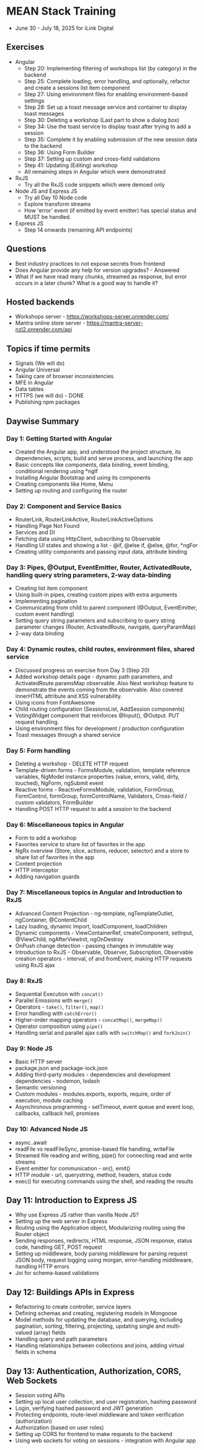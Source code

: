 # MEAN Stack Training
- June 30 - July 18, 2025 for iLink Digital

## Exercises
- Angular
    - Step 20: Implementing filtering of workshops list (by category) in the backend
    - Step 25: Complete loading, error handling, and optionally, refactor and create a sessions list item component
    - Step 27: Using environment files for enabling environment-based settings
    - Step 28: Set up a toast message service and container to display toast messages
    - Step 30: Deleting a workshop (Last part to show a dialog box)
    - Step 34: Use the toast service to display toast after trying to add a session
    - Step 35: Complete it by enabling submission of the new session data to the backend
    - Step 36: Using Form Builder
    - Step 37: Setting up custom and cross-field validations
    - Step 41: Updating (Editing) workshop
    - All remaining steps in Angular which were demonstrated
- RxJS
    - Try all the RxJS code snippets which were demoed only
- Node JS and Express JS
    - Try all Day 10 Node code
    - Explore transform streams
    - How 'error' event (if emitted by event emitter) has special status and MUST be handled.
- Express JS
    - Step 14 onwards (remaining API endpoints)

## Questions
- Best industry practices to not expose secrets from frontend
- Does Angular provide any help for version upgrades? - Answered
- What if we have read many chunks, streamed as response, but error occurs in a later chunk? What is a good way to handle it?

## Hosted backends
- Workshops server - https://workshops-server.onrender.com/
- Mantra online store server - https://mantra-server-nzl2.onrender.com/api

## Topics if time permits
- Signals (We will do)
- Angular Universal
- Taking care of browser inconsistencies
- MFE in Angular
- Data tables
- HTTPS (we will do) - DONE
- Publishing npm packages

## Daywise Summary

### Day 1: Getting Started with Angular
- Created the Angular app, and understood the project structure, its dependencies, scripts, build and serve process, and launching the app
- Basic concepts like components, data binding, event binding, conditional rendering using *ngIf
- Installing Angular Bootstrap and using its components
- Creating components like Home, Menu
- Setting up routing and configuring the router

### Day 2: Component and Service Basics
- RouterLink, RouterLinkActive, RouterLinkActiveOptions
- Handling Page Not Found
- Services and DI
- Fetching data using HttpClient, subscribing to Observable
- Handling UI states and showing a list - @if, @else if, @else, @for, *ngFor
- Creating utility components and passing input data, attribute binding

### Day 3: Pipes, @Output, EventEmitter, Router, ActivatedRoute, handling query string parameters, 2-way data-binding
- Creating list item component
- Using built-in pipes, creating custom pipes with extra arguments
- Implementing pagination
- Communicating from child to parent component (@Output, EventEmitter, custom event handling)
- Setting query string parameters and subscribing to query string parameter changes (Router, ActivatedRoute, navigate, queryParamMap)
- 2-way data binding

### Day 4: Dynamic routes, child routes, environment files, shared service
- Discussed progress on exercise from Day 3 (Step 20)
- Added workshop details page - dynamic path parameters, and ActivatedRoute.paramsMap observable. Also Next workshop feature to demonstrate the events coming from the observable. Also covered innerHTML attribute and XSS vulnerability.
- Using icons from FontAwesome
- Child routing configuration (SessionsList, AddSession components)
- VotingWidget component that reinforces @Input(), @Output. PUT request handling.
- Using environment files for development / production configuration
- Toast messages through a shared service

### Day 5: Form handling
- Deleting a workshop - DELETE HTTP request
- Template-driven forms - FormsModule, validation, template reference variables, NgModel instance properties (value, errors, valid, dirty, touched), NgForm, ngSubmit event
- Reactive forms - ReactiveFormsModule, validation, FormGroup, FormControl, formGroup, formControlName, Validators, Cross-field / custom validators, FormBuilder
- Handling POST HTTP request to add a session to the backend

### Day 6: Miscellaneous topics in Angular
- Form to add a workshop
- Favorites service to share list of favorites in the app
- NgRx overview (Store, slice, actions, reducer, selector) and a store to share list of favorites in the app
- Content projection
- HTTP interceptor
- Adding navigation guards

### Day 7: Miscellaneous topics in Angular and Introduction to RxJS
- Advanced Content Projection - ng-template, ngTemplateOutlet, ngContainer, @ContentChild
- Lazy loading, dynamic import, loadComponent, loadChildren
- Dynamic components - ViewContainerRef, createComponent, setInput, @ViewChild, ngAfterViewInit, ngOnDestroy
- OnPush change detection - passing changes in immutable way
- Introduction to RxJS - Observable, Observer, Subscription, Observable creation operators - interval, of and fromEvent, making HTTP requests using RxJS ajax

### Day 8: RxJS
- Sequential Execution with `concat()`
- Parallel Emissions with `merge()`
- Operators - `take()`, `filter()`, `map()`
- Error handling with `catchError()`
- Higher-order mapping operators - `concatMap()`, `mergeMap()`
- Operator composition using `pipe()`
- Handling serial and parallel ajax calls with `switchMap()` and `forkJoin()`

### Day 9: Node JS
- Basic HTTP server
- package.json and package-lock.json
- Adding third-party modules - dependencies and development dependencies - nodemon, lodash
- Semantic versioning
- Custom modules - modules.exports, exports, require, order of execution, module caching
- Asynchronous programming - setTimeout, event queue and event loop, callbacks, callback hell, promises

### Day 10: Advanced Node JS
- async..await
- readFile vs readFileSync, promise-based file handling, writeFile
- Streamed file reading and writing, pipe() for connecting read and write streams
- Event emitter for communication - on(), emit()
- HTTP module - url, querystring, method, headers, status code
- exec() for executing commands using the shell, and reading the results

## Day 11: Introduction to Express JS
- Why use Express JS rather than vanilla Node JS?
- Setting up the web server in Express
- Routing using the Application object, Modularizing routing using the Router object
- Sending responses, redirects, HTML response, JSON response, status code, handling GET, POST request
- Setting up middleware, body parsing middleware for parsing request JSON body, request logging using morgan, error-handling middleware, handling HTTP errors
- Joi for schema-based validations

## Day 12: Buildings APIs in Express
- Refactoring to create controller, service layers
- Defining schemas and creating, registering models in Mongoose
- Model methods for updating the database, and querying, including pagination, sorting, filtering, projecting, updating single and multi-valued (array) fields
- Handling query and path parameters
- Handling relationships between collections and joins, adding virtual fields in schema

## Day 13: Authentication, Authorization, CORS, Web Sockets
- Session voting APIs
- Setting up local user collection, and user registration, hashing password
- Login, verifying hashed password and JWT generation
- Protecting endpoints, route-level middleware and token verification (authorization)
- Authorization (based on user roles)
- Setting up CORS for frontend to make requests to the backend
- Using web sockets for voting on sessions - integration with Angular app
